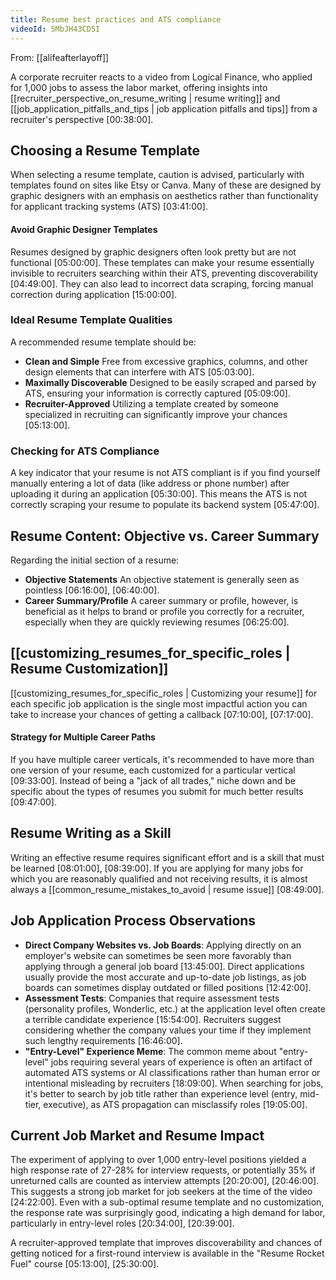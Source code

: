 ```yaml
---
title: Resume best practices and ATS compliance
videoId: 5MbJH43CD5I
---
```


From: [[alifeafterlayoff]] <br/> 

A corporate recruiter reacts to a video from Logical Finance, who applied for 1,000 jobs to assess the labor market, offering insights into [[recruiter_perspective_on_resume_writing | resume writing]] and [[job_application_pitfalls_and_tips | job application pitfalls and tips]] from a recruiter's perspective <a class="yt-timestamp" data-t="00:38:00">[00:38:00]</a>.

## Choosing a Resume Template

When selecting a resume template, caution is advised, particularly with templates found on sites like Etsy or Canva. Many of these are designed by graphic designers with an emphasis on aesthetics rather than functionality for applicant tracking systems (ATS) <a class="yt-timestamp" data-t="03:41:00">[03:41:00]</a>.

<div class="callout callout-caution">
<h4>Avoid Graphic Designer Templates</h4>
Resumes designed by graphic designers often look pretty but are not functional <a class="yt-timestamp" data-t="05:00:00">[05:00:00]</a>. These templates can make your resume essentially invisible to recruiters searching within their ATS, preventing discoverability <a class="yt-timestamp" data-t="04:49:00">[04:49:00]</a>. They can also lead to incorrect data scraping, forcing manual correction during application <a class="yt-timestamp" data-t="15:00:00">[15:00:00]</a>.
</div>

### Ideal Resume Template Qualities
A recommended resume template should be:
*   **Clean and Simple** Free from excessive graphics, columns, and other design elements that can interfere with ATS <a class="yt-timestamp" data-t="05:03:00">[05:03:00]</a>.
*   **Maximally Discoverable** Designed to be easily scraped and parsed by ATS, ensuring your information is correctly captured <a class="yt-timestamp" data-t="05:09:00">[05:09:00]</a>.
*   **Recruiter-Approved** Utilizing a template created by someone specialized in recruiting can significantly improve your chances <a class="yt-timestamp" data-t="05:13:00">[05:13:00]</a>.

### Checking for ATS Compliance
A key indicator that your resume is not ATS compliant is if you find yourself manually entering a lot of data (like address or phone number) after uploading it during an application <a class="yt-timestamp" data-t="05:30:00">[05:30:00]</a>. This means the ATS is not correctly scraping your resume to populate its backend system <a class="yt-timestamp" data-t="05:47:00">[05:47:00]</a>.

## Resume Content: Objective vs. Career Summary

Regarding the initial section of a resume:
*   **Objective Statements** An objective statement is generally seen as pointless <a class="yt-timestamp" data-t="06:16:00">[06:16:00]</a>, <a class="yt-timestamp" data-t="06:40:00">[06:40:00]</a>.
*   **Career Summary/Profile** A career summary or profile, however, is beneficial as it helps to brand or profile you correctly for a recruiter, especially when they are quickly reviewing resumes <a class="yt-timestamp" data-t="06:25:00">[06:25:00]</a>.

## [[customizing_resumes_for_specific_roles | Resume Customization]]

[[customizing_resumes_for_specific_roles | Customizing your resume]] for each specific job application is the single most impactful action you can take to increase your chances of getting a callback <a class="yt-timestamp" data-t="07:10:00">[07:10:00]</a>, <a class="yt-timestamp" data-t="07:17:00">[07:17:00]</a>.

<div class="callout callout-info">
<h4>Strategy for Multiple Career Paths</h4>
If you have multiple career verticals, it's recommended to have more than one version of your resume, each customized for a particular vertical <a class="yt-timestamp" data-t="09:33:00">[09:33:00]</a>. Instead of being a "jack of all trades," niche down and be specific about the types of resumes you submit for much better results <a class="yt-timestamp" data-t="09:47:00">[09:47:00]</a>.
</div>

## Resume Writing as a Skill

Writing an effective resume requires significant effort and is a skill that must be learned <a class="yt-timestamp" data-t="08:01:00">[08:01:00]</a>, <a class="yt-timestamp" data-t="08:39:00">[08:39:00]</a>. If you are applying for many jobs for which you are reasonably qualified and not receiving results, it is almost always a [[common_resume_mistakes_to_avoid | resume issue]] <a class="yt-timestamp" data-t="08:49:00">[08:49:00]</a>.

## Job Application Process Observations

*   **Direct Company Websites vs. Job Boards**: Applying directly on an employer's website can sometimes be seen more favorably than applying through a general job board <a class="yt-timestamp" data-t="13:45:00">[13:45:00]</a>. Direct applications usually provide the most accurate and up-to-date job listings, as job boards can sometimes display outdated or filled positions <a class="yt-timestamp" data-t="12:42:00">[12:42:00]</a>.
*   **Assessment Tests**: Companies that require assessment tests (personality profiles, Wonderlic, etc.) at the application level often create a terrible candidate experience <a class="yt-timestamp" data-t="15:54:00">[15:54:00]</a>. Recruiters suggest considering whether the company values your time if they implement such lengthy requirements <a class="yt-timestamp" data-t="16:46:00">[16:46:00]</a>.
*   **"Entry-Level" Experience Meme**: The common meme about "entry-level" jobs requiring several years of experience is often an artifact of automated ATS systems or AI classifications rather than human error or intentional misleading by recruiters <a class="yt-timestamp" data-t="18:09:00">[18:09:00]</a>. When searching for jobs, it's better to search by job title rather than experience level (entry, mid-tier, executive), as ATS propagation can misclassify roles <a class="yt-timestamp" data-t="19:05:00">[19:05:00]</a>.

## Current Job Market and Resume Impact

The experiment of applying to over 1,000 entry-level positions yielded a high response rate of 27-28% for interview requests, or potentially 35% if unreturned calls are counted as interview attempts <a class="yt-timestamp" data-t="20:20:00">[20:20:00]</a>, <a class="yt-timestamp" data-t="20:46:00">[20:46:00]</a>. This suggests a strong job market for job seekers at the time of the video <a class="yt-timestamp" data-t="24:22:00">[24:22:00]</a>. Even with a sub-optimal resume template and no customization, the response rate was surprisingly good, indicating a high demand for labor, particularly in entry-level roles <a class="yt-timestamp" data-t="20:34:00">[20:34:00]</a>, <a class="yt-timestamp" data-t="20:39:00">[20:39:00]</a>.

A recruiter-approved template that improves discoverability and chances of getting noticed for a first-round interview is available in the "Resume Rocket Fuel" course <a class="yt-timestamp" data-t="05:13:00">[05:13:00]</a>, <a class="yt-timestamp" data-t="25:30:00">[25:30:00]</a>.